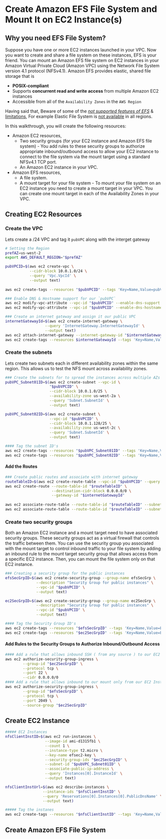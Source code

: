 # Create Amazon EFS File System and Mount It on EC2 Instance(s)

## Why you need EFS File System?
Suppose you have one or more EC2 instances launched in your VPC. Now you want to create and share a file system on these instances, EFS is your friend. You can mount an Amazon EFS file system on EC2 instances in your Amazon Virtual Private Cloud (Amazon VPC) using the Network File System version 4.1 protocol (NFSv4.1). Amazon EFS provides elastic, shared file storage that is
 - **POSIX-compliant**
 - Supports **concurrent read and write access** from multiple Amazon EC2 instances
 - Accessible from all of the `Availability Zones` in the `AWS Region`

Having said that, Beware of some of the _[not supported features of EFS](http://docs.aws.amazon.com/efs/latest/ug/nfs4-unsupported-features.html)_ & [limitations](http://docs.aws.amazon.com/efs/latest/ug/limits.html), For example Elastic File System is [not available](http://docs.aws.amazon.com/general/latest/gr/rande.html#elasticfilesystem_region) in all regions.


In this walkthrough, you will create the following resources:
 - Amazon EC2 resources,
   - Two security groups (for your EC2 instance and Amazon EFS file system) - You add rules to these security groups to authorize appropriate inbound/outbound access to allow your EC2 instance to connect to the file system via the mount target using a standard NFSv4.1 TCP port.
   - An Amazon EC2 instance in your VPC.
 - Amazon EFS resources,
   - A file system.
   - A mount target for your file system - To mount your file system on an EC2 instance you need to create a mount target in your VPC. You can create one mount target in each of the Availability Zones in your VPC. 

## Creating EC2 Resources

### Create the VPC
Lets create a /24 VPC and tag it `pubVPC` along with the interget gateway

```sh
# Setting the Region
prefAZ=us-west-2
export AWS_DEFAULT_REGION="$prefAZ"

pubVPCID=$(aws ec2 create-vpc \
           --cidr-block 10.0.1.0/24 \
           --query 'Vpc.VpcId' \
           --output text)
           
aws ec2 create-tags --resources "$pubVPCID" --tags 'Key=Name,Value=pubVPC'

### Enable DNS & Hostname support for our `pubVPC`
aws ec2 modify-vpc-attribute --vpc-id "$pubVPCID" --enable-dns-support "{\"Value\":true}"
aws ec2 modify-vpc-attribute --vpc-id "$pubVPCID" --enable-dns-hostnames "{\"Value\":true}"

### Create an internet gateway and assign it our public VPC
internetGatewayId=$(aws ec2 create-internet-gateway \
                  --query 'InternetGateway.InternetGatewayId' \
                  --output text)
aws ec2 attach-internet-gateway --internet-gateway-id "$internetGatewayId" --vpc-id "$pubVPCID"
aws ec2 create-tags --resources $internetGatewayId --tags 'Key=Name,Value=pubVPC-Internet-Gateway'
```

### Create the subnets
Lets create two subnets each in different availability zones within the same region. This allows us to test the NFS mount across availability zones.
```sh
### Create the subnets for to spread the instances across multiple AZs
pubVPC_Subnet01ID=$(aws ec2 create-subnet --vpc-id \
                    "$pubVPCID" \
                    --cidr-block 10.0.1.0/25 \
                    --availability-zone us-west-2a \
                    --query 'Subnet.SubnetId' \
                    --output text)

pubVPC_Subnet02ID=$(aws ec2 create-subnet \
                    --vpc-id "$pubVPCID" \
                    --cidr-block 10.0.1.128/25 \
                    --availability-zone us-west-2c \
                    --query 'Subnet.SubnetId' \
                    --output text)

#### Tag the subnet ID's
aws ec2 create-tags --resources "$pubVPC_Subnet01ID" --tags 'Key=Name,Value=pubVPC_Subnet01-west-2a'
aws ec2 create-tags --resources "$pubVPC_Subnet02ID" --tags 'Key=Name,Value=pubVPC_Subnet02-west-2c'
```

#### Add the Routes
```sh
### Create public routes and associate with internet gateway
routeTableID=$(aws ec2 create-route-table --vpc-id "$pubVPCID" --query 'RouteTable.RouteTableId' --output text)
aws ec2 create-route --route-table-id "$routeTableID" \
                     --destination-cidr-block 0.0.0.0/0 \
                     --gateway-id "$internetGatewayId"
                     
aws ec2 associate-route-table --route-table-id "$routeTableID" --subnet-id "$pubVPC_Subnet01ID"
aws ec2 associate-route-table --route-table-id "$routeTableID" --subnet-id "$pubVPC_Subnet02ID"
```
### Create two security groups
Both an Amazon EC2 instance and a mount target need to have associated security groups. These security groups act as a virtual firewall that controls the traffic between them. You can use the security group you associated with the mount target to control inbound traffic to your file system by adding an inbound rule to the mount target security group that allows access from a specific EC2 instance. Then, you can mount the file system only on that EC2 instance.

```sh
### Creating a security group for the public instances
efsSecGrpID=$(aws ec2 create-security-group --group-name efsSecGrp \
              --description "Security Group for public instances" \
              --vpc-id "$pubVPCID" \
              --output text)

ec2SecGrpID=$(aws ec2 create-security-group --group-name ec2SecGrp \
              --description "Security Group for public instances" \
              --vpc-id "$pubVPCID" \
              --output text)

#### Tag the Security Group ID's
aws ec2 create-tags --resources "$efsSecGrpID" --tags 'Key=Name,Value=EFS-Security-Group'
aws ec2 create-tags --resources "$ec2SecGrpID" --tags 'Key=Name,Value=EC2-Security-Group'
```

#### Add Rules to the Security Groups to Authorize Inbound/Outbound Access
```sh
#### Add a rule that allows inbound SSH ( from any source ) to our EC2 Instances
aws ec2 authorize-security-group-ingress \
        --group-id "$ec2SecGrpID" \
        --protocol tcp \
        --port 22 \
        --cidr 0.0.0.0/0
#### Add a rule that allows inbound to our mount only from our EC2 Instances
aws ec2 authorize-security-group-ingress \
        --group-id "$efsSecGrpID" \
        --protocol tcp \
        --port 2049 \
        --source-group "$ec2SecGrpID" 
```

## Create EC2 Instance
```sh
##### EC2 Instances
nfsClientInstID=$(aws ec2 run-instances \
                  --image-id ami-d1315fb1 \
                  --count 1 \
                  --instance-type t2.micro \
                  --key-name efsec2-key \
                  --security-group-ids "$ec2SecGrpID" \
                  --subnet-id "$pubVPC_Subnet01ID" \
                  --associate-public-ip-address \
                  --query 'Instances[0].InstanceId' \
                  --output text)                 

nfsClientInstUrl=$(aws ec2 describe-instances \
                 --instance-ids "$nfsClientInstID" \
                 --query 'Reservations[0].Instances[0].PublicDnsName' \
                 --output text)

##### Tag the instanes
aws ec2 create-tags --resources "$nfsClientInstID" --tags 'Key=Name,Value=NFS-Client-Instance'

```

## Create Amazon EFS File System
```sh

```